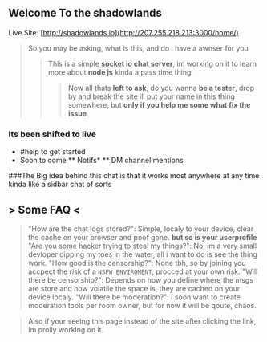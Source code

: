 ## Welcome To the shadowlands

Live Site: [http://shadowlands.io](http://207.255.218.213:3000/home/)

> So you may be asking, what is this,
> and do i have a awnser for you
>> This is a simple **socket io chat server**, im working on it to learn more about **node js** kinda a pass time thing.
>>> Now all thats **left to ask**, do you wanna **be a tester**, drop by and break the site ill put your name in this thing somewhere, but **only if you help me some what fix the issue**

### Its been shifted to live
* #help to get started
* Soon to come
** Notifs*
** DM channel mentions


###The Big idea behind this chat is that it works most anywhere at any time kinda like a sidbar chat of sorts


## > Some FAQ <
> "How are the chat logs stored?": Simple, localy to your device, clear the cache on your browser and poof gone. **but so is your userprofile**
> "Are you some hacker trying to steal my things?": No, im a very small devloper dipping my toes in the water, all i want to do is see the thing work.
> "How good is the censorship?": None tbh, so by joining you accpect the risk of a ```NSFW ENVIROMENT```, procced at your own risk.
> "Will there be censorship?": Depends on how you define where the msgs are store and how volatile the space is, they are cached on your device localy.
> "Will there be moderation?": I soon want to create moderation tools per room owner, but for now it will be qoute, chaos.

> Also if your seeing this page instead of the site after clicking the link, im prolly working on it.

